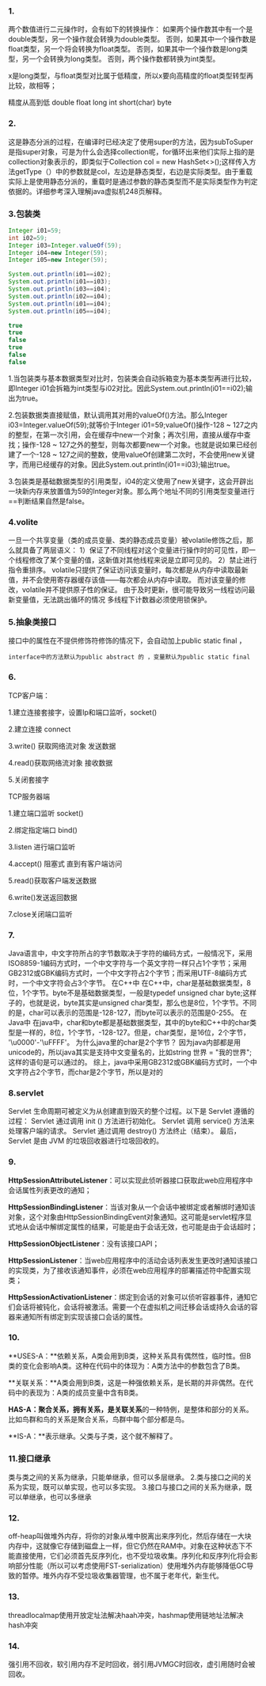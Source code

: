 ### 1.

两个数值进行二元操作时，会有如下的转换操作： 如果两个操作数其中有一个是double类型，另一个操作就会转换为double类型。 否则，如果其中一个操作数是float类型，另一个将会转换为float类型。 否则，如果其中一个操作数是long类型，另一个会转换为long类型。 否则，两个操作数都转换为int类型。

x是long类型，与float类型对比属于低精度，所以x要向高精度的float类型转型再比较，故相等； 

精度从高到低  double  float  long  int  short(char)  byte   

### 2.

这是静态分派的过程，在编译时已经决定了使用super的方法，因为subToSuper 是指super对象，可是为什么会选择collection呢，for循环出来他们实际上指的是collection对象表示的，即类似于Collection   col = new  HashSet<>();这样传入方法getType（）中的参数就是col，左边是静态类型，右边是实际类型。由于重载实际上是使用静态分派的，重载时是通过参数的静态类型而不是实际类型作为判定依据的。详细参考深入理解java虚拟机248页解释。

### 3.包装类

```java
Integer i01=59;
int i02=59;
Integer i03=Integer.valueOf(59);
Integer i04=new Integer(59);
Integer i05=new Integer(59);

System.out.println(i01==i02);
System.out.println(i01==i03);
System.out.println(i03==i04);
System.out.println(i02==i04);
System.out.println(i01==i04);
System.out.println(i05==i04);

true
true
false
true
false
false
```

1.当包装类与基本数据类型对比时，包装类会自动拆箱变为基本类型再进行比较，即Integer i01会拆箱为int类型与i02对比。因此System.out.println(i01==i02);输出为true。

2.包装数据类直接赋值，默认调用其对用的valueOf()方法。那么Integer i03=Integer.valueOf(59);就等价于Integer i01=59;valueOf()操作-128 ~ 127之内的整型，在第一次引用，会在缓存中new一个对象；再次引用，直接从缓存中查找；操作-128 ~ 127之外的整型，则每次都要new一个对象。也就是说如果已经创建了一个-128 ~ 127之间的整数，使用valueOf创建第二次时，不会使用new关键字，而用已经缓存的对象。因此System.out.println(i01==i03);输出true。

3.包装类是基础数据类型的引用类型，i04的定义使用了new关键字，这会开辟出一块新内存来放置值为59的Integer对象。那么两个地址不同的引用类型变量进行==判断结果自然是false。

### 4.volite

一旦一个共享变量（类的成员变量、类的静态成员变量）被volatile修饰之后，那么就具备了两层语义： 1）保证了不同线程对这个变量进行操作时的可见性，即一个线程修改了某个变量的值，这新值对其他线程来说是立即可见的。 2）禁止进行指令重排序。 volatile只提供了保证访问该变量时，每次都是从内存中读取最新值，并不会使用寄存器缓存该值——每次都会从内存中读取。 而对该变量的修改，volatile并不提供原子性的保证。 由于及时更新，很可能导致另一线程访问最新变量值，无法跳出循环的情况 多线程下计数器必须使用锁保护。

### 5.抽象类接口

接口中的属性在不提供修饰符修饰的情况下，会自动加上public static final ，

```
interface中的方法默认为public abstract 的 ，变量默认为public static final 
```

### 6.

TCP客户端： 

  1.建立连接套接字，设置Ip和端口监听，socket() 

  2.建立连接 connect 

  3.write() 获取网络流对象 发送数据 

  4.read()获取网络流对象 接收数据 

  5.关闭套接字



  TCP服务器端

  1.建立端口监听 socket() 

  2.绑定指定端口 bind() 

  3.listen 进行端口监听 

  4.accept() 阻塞式 直到有客户端访问 

  5.read()获取客户端发送数据 

  6.write()发送返回数据 

  7.close关闭端口监听

### 7.

Java语言中，中文字符所占的字节数取决于字符的编码方式，一般情况下，采用ISO8859-1编码方式时，一个中文字符与一个英文字符一样只占1个字节；采用GB2312或GBK编码方式时，一个中文字符占2个字节；而采用UTF-8编码方式时，一个中文字符会占3个字节。 在C++中 在C++中，char是基础数据类型，8位，1个字节。byte不是基础数据类型，一般是typedef unsigned char byte;这样子的，也就是说，byte其实是unsigned char类型，那么也是8位，1个字节。不同的是，char可以表示的范围是-128-127，而byte可以表示的范围是0-255。 在Java中 在java中，char和byte都是基础数据类型，其中的byte和C++中的char类型是一样的，8位，1个字节，-128-127。但是，char类型，是16位，2个字节， '\u0000'-'\uFFFF'。 为什么java里的char是2个字节？ 因为java内部都是用unicode的，所以java其实是支持中文变量名的，比如string 世界 = "我的世界";这样的语句是可以通过的。 综上，java中采用GB2312或GBK编码方式时，一个中文字符占2个字节，而char是2个字节，所以是对的

### 8.servlet

Servlet 生命周期可被定义为从创建直到毁灭的整个过程。以下是 Servlet 遵循的过程： Servlet 通过调用 init () 方法进行初始化。 Servlet 调用 service() 方法来处理客户端的请求。 Servlet 通过调用 destroy() 方法终止（结束）。 最后，Servlet 是由 JVM 的垃圾回收器进行垃圾回收的。

### 9.

  **HttpSessionAttributeListener**：可以实现此侦听器接口获取此web应用程序中会话属性列表更改的通知； 

  **HttpSessionBindingListener**：当该对象从一个会话中被绑定或者解绑时通知该对象，这个对象由HttpSessionBindingEvent对象通知。这可能是servlet程序显式地从会话中解绑定属性的结果，可能是由于会话无效，也可能是由于会话超时； 

  **HttpSessionObjectListener**：没有该接口API； 

  **HttpSessionListener**：当web应用程序中的活动会话列表发生更改时通知该接口的实现类，为了接收该通知事件，必须在web应用程序的部署描述符中配置实现类； 

  **HttpSessionActivationListener**：绑定到会话的对象可以侦听容器事件，通知它们会话将被钝化，会话将被激活。需要一个在虚拟机之间迁移会话或持久会话的容器来通知所有绑定到实现该接口会话的属性。

### 10.

 **USES-A：**依赖关系，A类会用到B类，这种关系具有偶然性，临时性。但B类的变化会影响A类。这种在代码中的体现为：A类方法中的参数包含了B类。 

  **关联关系：**A类会用到B类，这是一种强依赖关系，是长期的并非偶然。在代码中的表现为：A类的成员变量中含有B类。 

  **HAS-A：**聚合关系，拥有关系，是**关联关系**的一种特例，是整体和部分的关系。比如鸟群和鸟的关系是聚合关系，鸟群中每个部分都是鸟。 

  **IS-A：**表示继承。父类与子类，这个就不解释了。

### 11.接口继承

类与类之间的关系为继承，只能单继承，但可以多层继承。 2.类与接口之间的关系为实现，既可以单实现，也可以多实现。 3.接口与接口之间的关系为继承，既可以单继承，也可以多继承

### 12.

off-heap叫做堆外内存，将你的对象从堆中脱离出来序列化，然后存储在一大块内存中，这就像它存储到磁盘上一样，但它仍然在RAM中。对象在这种状态下不能直接使用，它们必须首先反序列化，也不受垃圾收集。序列化和反序列化将会影响部分性能（所以可以考虑使用FST-serialization）使用堆外内存能够降低GC导致的暂停。堆外内存不受垃圾收集器管理，也不属于老年代，新生代。

### 13.

threadlocalmap使用开放定址法解决haah冲突，hashmap使用链地址法解决hash冲突

### 14.

强引用不回收，软引用内存不足时回收，弱引用JVMGC时回收，虚引用随时会被回收。